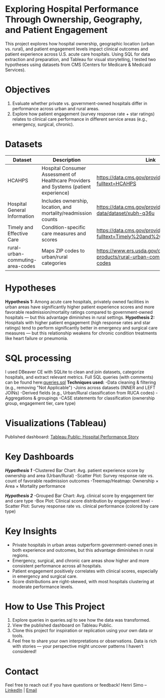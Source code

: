 # Exploring Hospital Performance Through Ownership, Geography, and Patient Engagement

This project explores how hospital ownership, geographic location (urban vs. rural), and patient engagement levels impact clinical outcomes and patient experience across U.S. acute care hospitals.
Using SQL for data extraction and preparation, and Tableau for visual storytelling, I tested two hypotheses using datasets from CMS (Centers for Medicare & Medicaid Services).

# Objectives

1. Evaluate whether private vs. government-owned hospitals differ in performance across urban and rural areas.
2. Explore how patient engagement (survey response rate + star ratings) relates to clinical care performance in different service areas (e.g., emergency, surgical, chronic).

# Datasets

|   Dataset                      |                 Description	                                                        |            Link                                                                    |
|--------------------------------|--------------------------------------------------------------------------------------|------------------------------------------------------------------------------------|
|    HCAHPS                      | Hospital Consumer Assessment of Healthcare Providers and Systems (patient experience)|<https://data.cms.gov/provider-data/search?fulltext=HCAHPS>                         |
|Hospital General Information    |Includes ownership, location, and mortality/readmission counts                        |<https://data.cms.gov/provider-data/dataset/xubh-q36u>                              |
|Timely and Effective Care       |Condition-specific care measures and scores                                           |<https://data.cms.gov/provider-data/search?fulltext=Timely%20and%20Effective%20Care>|
|rural-urban-commuting-area-codes| Maps ZIP codes to urban/rural categories                                             |<https://www.ers.usda.gov/data-products/rural-urban-commuting-area-codes>           |

# Hypotheses

**Hypothesis 1:** Among acute care hospitals, privately owned facilities in urban areas have significantly higher patient experience scores and more favorable readmission/mortality ratings compared to government-owned hospitals — but this advantage diminishes in rural settings.
**Hypothesis 2:** Hospitals with higher patient engagement (high response rates and star ratings) tend to perform significantly better in emergency and surgical care measures — but this relationship weakens for chronic condition treatments like heart failure or pneumonia.

# SQL processing

I used DBeaver CE with SQLite to clean and join datasets, categorize hospitals, and extract relevant metrics. Full SQL queries (with comments) can be found here:[queries.sql]()
**Techniques used:**
 -Data cleaning & filtering (e.g., removing "Not Applicable")
 -Joins across datasets (INNER and LEFT JOINs)
 -Derived fields (e.g., Urban/Rural classification from RUCA codes)
 -Aggregations & groupings
 -CASE statements for classification (ownership group, engagement tier, care type)

 # Visualizations (Tableau)

 Published dashboard: [Tableau Public: Hospital Performance Story]()

 # Key Dashboards
 
***Hypothesis 1***
-Clustered Bar Chart: Avg. patient experience score by ownership and area (Urban/Rural)
-Scatter Plot: Survey response rate vs. count of favorable readmission outcomes
-Treemap/Heatmap: Ownership × Area × Mortality performance

***Hypothesis 2***
-Grouped Bar Chart: Avg. clinical score by engagement tier and care type
-Box Plot: Clinical score distribution by engagement level
-Scatter Plot: Survey response rate vs. clinical performance (colored by care type)

# Key Insights

- Private hospitals in urban areas outperform government-owned ones in both experience and outcomes, but this advantage diminishes in rural regions.
- Emergency, surgical, and chronic care areas show higher and more consistent performance across all hospitals.
- Patient engagement positively correlates with clinical scores, especially in emergency and surgical care.
- Score distributions are right-skewed, with most hospitals clustering at moderate performance levels.

# How to Use This Project

1. Explore queries in queries.sql to see how the data was transformed.
2. View the published dashboard on Tableau Public.
3. Clone this project for inspiration or replication using your own data or tools.
4. Feel free to share your own interpretations or observations.
Data is rich with stories — your perspective might uncover patterns I haven’t considered!

# Contact
Feel free to reach out if you have questions or feedback!
Henri Simo – [LinkedIn](www.linkedin.com/in/henrisimo) | [Email](henrisimo1990@gmail.com)
